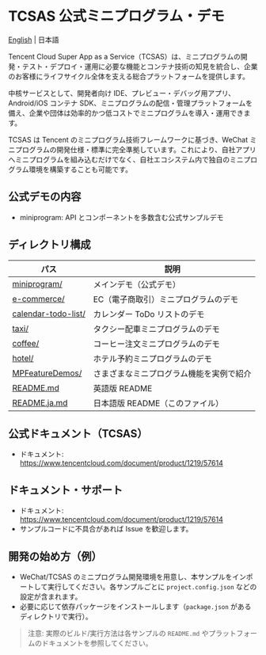 # TCSAS 公式ミニプログラム・デモ

[English](README.md) | 日本語

Tencent Cloud Super App as a Service（TCSAS）は、ミニプログラムの開発・テスト・デプロイ・運用に必要な機能とコンテナ技術の知見を統合し、企業のお客様にライフサイクル全体を支える総合プラットフォームを提供します。

中核サービスとして、開発者向け IDE、プレビュー・デバッグ用アプリ、Android/iOS コンテナ SDK、ミニプログラムの配信・管理プラットフォームを備え、企業や団体は効率的かつ低コストでミニプログラムを導入・運用できます。

TCSAS は Tencent のミニプログラム技術フレームワークに基づき、WeChat ミニプログラムの開発仕様・標準に完全準拠しています。これにより、自社アプリへミニプログラムを組み込むだけでなく、自社エコシステム内で独自のミニプログラム環境を構築することも可能です。

## 公式デモの内容
- miniprogram: API とコンポーネントを多数含む公式サンプルデモ

## ディレクトリ構成

| パス | 説明 |
| --- | --- |
| [miniprogram/](miniprogram/) | メインデモ（公式デモ） |
| [e-commerce/](e-commerce/) | EC（電子商取引）ミニプログラムのデモ |
| [calendar-todo-list/](calendar-todo-list/) | カレンダー ToDo リストのデモ |
| [taxi/](taxi/) | タクシー配車ミニプログラムのデモ |
| [coffee/](coffee/) | コーヒー注文ミニプログラムのデモ |
| [hotel/](hotel/) | ホテル予約ミニプログラムのデモ |
| [MPFeatureDemos/](MPFeatureDemos/) | さまざまなミニプログラム機能を実例で紹介 |
| [README.md](README.md) | 英語版 README |
| [README.ja.md](README.ja.md) | 日本語版 README（このファイル） |

## 公式ドキュメント（TCSAS）
- ドキュメント: https://www.tencentcloud.com/document/product/1219/57614

## ドキュメント・サポート
- ドキュメント: https://www.tencentcloud.com/document/product/1219/57614
- サンプルコードに不具合があれば Issue を歓迎します。


## 開発の始め方（例）
- WeChat/TCSAS のミニプログラム開発環境を用意し、本サンプルをインポートして実行してください。各サンプルごとに `project.config.json` などの設定が含まれます。
- 必要に応じて依存パッケージをインストールします（`package.json` があるディレクトリで実行）。

> 注意: 実際のビルド/実行方法は各サンプルの `README.md` やプラットフォームのドキュメントを参照してください。
